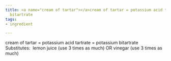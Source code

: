 ```yaml
---
title: <a name="cream of tartar"></a>cream of tartar = potassium acid tartrate =potassium
  bitartrate
tags:
- ingredient

---
```

cream of tartar = potassium acid tartrate = potassium bitartrate   Substitutes:  lemon juice (use 3 times as much) OR vinegar (use 3 times as much)
